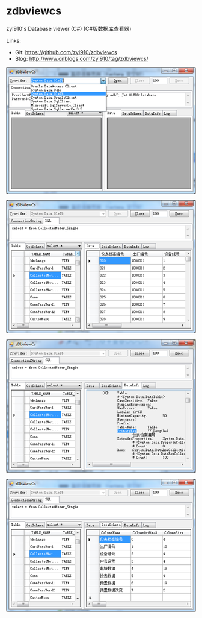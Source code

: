 # zdbviewcs

zyl910's Database viewer (C#) (C#版数据库查看器)

Links:

* Git:	https://github.com/zyl910/zdbviewcs
* Blog:	http://www.cnblogs.com/zyl910/tag/zdbviewcs/

![img_conn](docs/img_conn.png "img_conn")

![img_db_data](docs/img_db_data.png "img_db_data")

![img_db_datainfo](docs/img_db_datainfo.png "img_db_datainfo")

![img_db_dataschema](docs/img_db_dataschema.png "img_db_dataschema")

